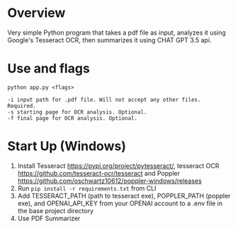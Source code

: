 # Overview
Very simple Python program that takes a pdf file as input, analyzes it using Google's Tesseract OCR, then summarizes it using CHAT GPT 3.5 api.

# Use and flags
```
python app.py <flags>
```
```
-i input path for .pdf file. Will not accept any other files. Required.
-s starting page for OCR analysis. Optional.
-f final page for OCR analysis. Optional.
```

# Start Up (Windows)
1. Install Tesseract https://pypi.org/project/pytesseract/, tesseract OCR https://github.com/tesseract-ocr/tesseract and Poppler https://github.com/oschwartz10612/poppler-windows/releases
2. Run ```pip install -r requirements.txt``` from CLI
3. Add TESSERACT_PATH (path to tesseract exe), POPPLER_PATH (poppler exe), and OPENAI_API_KEY from your OPENAI account to a .env file in the base project directory
4. Use PDF Summarizer
